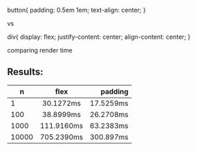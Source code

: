 button{
    padding: 0.5em 1em;
    text-align: center;
}

vs 

div{
    display: flex;
    justify-content: center;
    align-content: center;
}

comparing render time



## Results:

| n     |    flex     |  padding  |
| ------|:-----------:| ---------:|
| 1     |  30.1272ms  | 17.5259ms |
| 100   |  38.8999ms  | 26.2708ms |
| 1000  | 111.9160ms  | 63.2383ms |
| 10000 | 705.2390ms  | 300.897ms |
